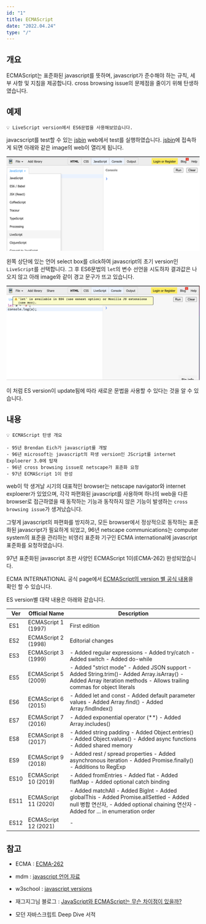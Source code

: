 ```yaml
---
id: "1"
title: ECMAScript
date: "2022.04.24"
type: "/"
---
```


## 개요
ECMAScript는 표준화된 javascript를 뜻하며, javascript가 준수해야 하는 규칙, 세부 사항 및 지침을 제공합니다. cross browsing issue의 문제점을 줄이기 위해 탄생하였습니다.


## 예제
```
💡 LiveScript version에서 ES6문법을 사용해보았습니다.
```
javacscript를 test할 수 있는 [jsbin](https://jsbin.com/?js,console) web에서 test를 실행하였습니다.
[jsbin](https://jsbin.com/?js,console)에 접속하게 되면 아래와 같은 image의 web이 열리게 됩니다.

<p align="center"><img src='https://github.com/one-iron/oneiron_blog_v2/blob/main/assets/content/index_1_01.png?raw=true'></p>

왼쪽 상단에 있는 언어 select box를 click하여 javascript의 초기 version인 `LiveScript`를 선택합니다. 그 후 ES6문법의 `let`의 변수 선언을 시도하자 결과값은 나오지 않고 아래 image와 같이 경고 문구가 뜨고 있습니다.

<p align="center"><img src='https://github.com/one-iron/oneiron_blog_v2/blob/main/assets/content/index_1_02.png?raw=true'></p>

이 처럼 ES version이 update됨에 따라 새로운 문법을 사용할 수 있다는 것을 알 수 있습니다.

## 내용

```
💡 ECMAScript 탄생 개요
 
- 95년 Brendan Eich가 javascript를 개발
- 96년 microsoft는 javascript의 파생 version인 JScript를 internet Exploerer 3.0에 탑재
- 96년 cross browsing issue로 netscape가 표준화 요청
- 97년 ECMAScript 1이 완성

```

web이 막 생겨날 시기의 대표적인 browser는 netscape navigator와 internet exploerer가 있었으며, 각각 파편화된 javascript를 사용하며 하나의 web을 다른 browser로 접근하였을 때 동작하는 기능과 동작하지 않은 기능이 발생하는 `cross browsing issue`가 생겨났습니다.

그렇게 javascript의 파편화를 방지하고, 모든 browser에서 정상적으로 동작하는 표준화된 javascript가 필요하게 되었고, 96년 netscape communications는 computer system의 표준을 관리하는 비영리 표준화 기구인 ECMA international에 javascript 표준화를 요청하였습니다.

97년 표준화된 javascript 초판 사양인 ECMAScript 1이(ECMA-262) 완성되었습니다.

ECMA INTERNATIONAL 공식 page에서 [ECMAScript의 version 별 공식 내용](https://www.ecma-international.org/publications-and-standards/standards/ecma-262/)을 확인 할 수 있습니다. 

ES version별 대략 내용은 아래와 같습니다.

|Ver|Official Name|Description|
|------|---|---|
|ES1|	ECMAScript 1 (1997)|First edition|
|ES2|	ECMAScript 2 (1998)|Editorial changes|
|ES3|	ECMAScript 3 (1999)| - Added regular expressions  - Added try/catch - Added switch - Added do-while|
|ES5|	ECMAScript 5 (2009)| - Added "strict mode" - Added JSON support - Added String.trim()- Added Array.isArray() - Added Array iteration methods - Allows trailing commas for object literals|
|ES6|	ECMAScript 6 (2015)| - Added let and const - Added default parameter values - Added Array.find() - Added Array.findIndex()|
|ES7|	ECMAScript 7 (2016)| - Added exponential operator (**) - Added Array.includes()|
|ES8|	ECMAScript 8 (2017)| - Added string padding - Added Object.entries() - Added Object.values() - Added async functions - Added shared memory|
|ES9|	ECMAScript 9 (2018)| - Added rest / spread properties - Added asynchronous iteration - Added Promise.finally() - Additions to RegExp|
|ES10|	ECMAScript 10 (2019)| - Added fromEntries - Added flat - Added flatMap - Added optional catch binding |
|ES11|	ECMAScript 11 (2020)| - Added matchAll - Added BigInt - Added globalThis - Added Promise.allSettled - Added null 병합 연산자, - Added optional chaining 연산자 - Added for ... in enumeration order|
|ES12|	ECMAScript 12 (2021)| - |


## 참고
- ECMA : [ECMA-262](https://www.ecma-international.org/publications-and-standards/standards/ecma-262/)

- mdm : [javascript 언어 자료](https://developer.mozilla.org/ko/docs/Web/JavaScript/Language_Resources)

- w3school : [javascript versions](https://www.w3schools.com/js/js_versions.asp)

- 재그지그님 블로그 : [JavaScript와 ECMAScript는 무슨 차이점이 있을까?](https://wormwlrm.github.io/2018/10/03/What-is-the-difference-between-javascript-and-ecmascript.html)

- 모던 자바스크립트 Deep Dive 서적